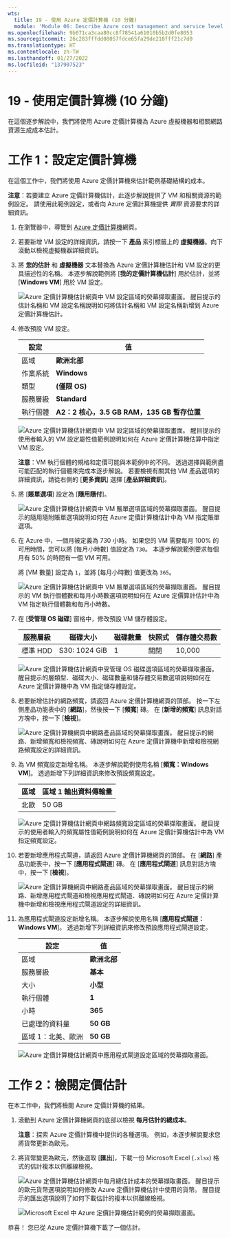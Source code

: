 ```yaml
---
wts:
  title: 19 - 使用 Azure 定價計算機 (10 分鐘)
  module: 'Module 06: Describe Azure cost management and service level agreements'
ms.openlocfilehash: 9b071ca3caa80cc8f78541a61010b5b2d0fe8053
ms.sourcegitcommit: 26c283fffdd08057fdce65fa29de218fff21c7d0
ms.translationtype: HT
ms.contentlocale: zh-TW
ms.lasthandoff: 01/27/2022
ms.locfileid: "137907523"
---
```

# <a name="19---use-the-pricing-calculator-10-min"></a>19 - 使用定價計算機 (10 分鐘)

在這個逐步解說中，我們將使用 Azure 定價計算機為 Azure 虛擬機器和相關網路資源生成成本估計。

# <a name="task-1-configure-the-pricing-calculator"></a>工作 1：設定定價計算機

在這個工作中，我們將使用 Azure 定價計算機來估計範例基礎結構的成本。 

**注意**：若要建立 Azure 定價計算機估計，此逐步解說提供了 VM 和相關資源的範例設定。 請使用此範例設定，或者向 Azure 定價計算機提供 *實際* 資源要求的詳細資訊。

1. 在瀏覽器中，導覽到 [Azure 定價計算機](https://azure.microsoft.com/en-us/pricing/calculator/)網頁。

2. 若要新增 VM 設定的詳細資訊，請按一下 **產品** 索引標籤上的 **虛擬機器**。向下滾動以檢視虛擬機器詳細資訊。 

3. 將 **您的估計** 和 **虛擬機器** 文本替換為 Azure 定價計算機估計和 VM 設定的更具描述性的名稱。 本逐步解說範例將 [**我的定價計算機估計**] 用於估計，並將 [**Windows VM**] 用於 VM 設定。

   ![Azure 定價計算機估計網頁中 VM 設定區域的熒幕擷取畫面。 醒目提示的估計名稱和 VM 設定名稱說明如何將估計名稱和 VM 設定名稱新增到 Azure 定價計算機估計。](../images/1901.png)

4. 修改預設 VM 設定。

    | 設定 | 值 |
    | -- | -- |
    | 區域 | **歐洲北部** |
    | 作業系統 | **Windows** |
    | 類型 | **(僅限 OS)** |
    | 服務層級 | **Standard** |  
    | 執行個體 | **A2：2 核心，3.5 GB RAM，135 GB 暫存位置** |

   ![Azure 定價計算機估計網頁中 VM 設定區域的熒幕擷取畫面。 醒目提示的使用者輸入的 VM 設定屬性值範例說明如何在 Azure 定價計算機估算中指定 VM 設定。](../images/1902.png)

    **注意**：VM 執行個體的規格和定價可能與本範例中的不同。 透過選擇與範例盡可能匹配的執行個體來完成本逐步解說。 若要檢視有關其他 VM 產品選項的詳細資訊，請從右側的 [**更多資訊**] 選擇 [**產品詳細資訊**]。

5. 將 [**賬單選項**] 設定為 [**隨用隨付**]。

   ![Azure 定價計算機估計網頁中 VM 賬單選項區域的熒幕擷取畫面。 醒目提示的隨用隨附賬單選項說明如何在 Azure 定價計算機估計中為 VM 指定賬單選項。](../images/1903.png)

6. 在 Azure 中，一個月被定義為 730 小時。 如果您的 VM 需要每月 100% 的可用時間，您可以將 [每月小時數] 值設定為 `730`。 本逐步解說範例要求每個月有 50% 的時間有一個 VM 可用。

    將 [VM 數量] 設定為 `1`，並將 [每月小時數] 值更改為 `365`。

   ![Azure 定價計算機估計網頁中 VM 賬單選項區域的熒幕擷取畫面。 醒目提示的 VM 執行個體數和每月小時數選項說明如何在 Azure 定價算計估計中為 VM 指定執行個體數和每月小時數。](../images/1904.png)

7. 在 [**受管理 OS 磁碟**] 窗格中，修改預設 VM 儲存體設定。

    | 服務層級 | 磁碟大小 | 磁碟數量 | 快照式 | 儲存體交易數 |
    | ---- | --------- | --------------- | -------- | -------------------- |
    | 標準 HDD | S30: 1024 GiB | 1 | 關閉 | 10,000 |

   ![Azure 定價計算機估計網頁中受管理 OS 磁碟選項區域的熒幕擷取畫面。 醒目提示的層類型、磁碟大小、磁碟數量和儲存體交易數選項說明如何在 Azure 定價計算機中為 VM 指定儲存體設定。](../images/1905.png)

8. 若要新增估計的網路頻寬，請返回 Azure 定價計算機網頁的頂部。 按一下左側產品功能表中的 [**網路**]，然後按一下 [**頻寬**] 磚。 在 [**新增的頻寬**] 訊息對話方塊中，按一下 [**檢視**]。

   ![Azure 定價計算機網頁中網路產品區域的熒幕擷取畫面。 醒目提示的網路、新增頻寬和檢視頻寬、磚說明如何在 Azure 定價計算機中新增和檢視網路頻寬設定的詳細資訊。](../images/1906.png)

9. 為 VM 頻寬設定新增名稱。 本逐步解說範例使用名稱 [**頻寬：Windows VM**]。 透過新增下列詳細資訊來修改預設頻寬設定。

    | 區域 | 區域 1 輸出資料傳輸量 |
    | ------ | -------------------------------------- |
    | 北歐 | 50 GB |

   ![Azure 定價計算機估計網頁中網路頻寬設定區域的熒幕擷取畫面。 醒目提示的使用者輸入的頻寬屬性值範例說明如何在 Azure 定價計算機估計中為 VM 指定頻寬設定。](../images/1907.png)

10. 若要新增應用程式閘道，請返回 Azure 定價計算機網頁的頂部。 在 [**網路**] 產品功能表中，按一下 [**應用程式閘道**] 磚。 在 [**應用程式閘道**] 訊息對話方塊中，按一下 [**檢視**]。

    ![Azure 定價計算機網頁中網路產品區域的熒幕擷取畫面。 醒目提示的網路、新增應用程式閘道和檢視應用程式閘道、磚說明如何在 Azure 定價計算機中新增和檢視應用程式閘道設定的詳細資訊。](../images/1908.png)

11. 為應用程式閘道設定新增名稱。 本逐步解說使用名稱 [**應用程式閘道：Windows VM**]。 透過新增下列詳細資訊來修改預設應用程式閘道設定。

    | 設定 | 值 |
    | -- | -- |
    | 區域 | **歐洲北部** |
    | 服務層級 | **基本** |
    | 大小 | **小型** |
    | 執行個體 | **1** |  
    | 小時 | **365** |
    | 已處理的資料量 | **50 GB** |
    | 區域 1：北美、歐洲 | **50 GB**|

    ![Azure 定價計算機估計網頁中應用程式閘道設定區域的熒幕擷取畫面。](../images/1909.png)


# <a name="task-2-review-the-pricing-estimate"></a>工作 2：檢閱定價估計

在本工作中，我們將檢閱 Azure 定價計算機的結果。 

1. 滾動到 Azure 定價計算機網頁的底部以檢視 **每月估計的總成本**。

    **注意**：探索 Azure 定價計算機中提供的各種選項。 例如，本逐步解說要求您將貨幣更新為歐元。

2. 將貨幣變更為歐元，然後選取 [**匯出**]，下載一份 Microsoft Excel (`.xlsx`) 格式的估計複本以供離線檢視。

    ![Azure 定價計算機估計網頁中每月總估計成本的熒幕擷取畫面。 醒目提示的歐元貨幣選項說明如何修改 Azure 定價計算機估計中使用的貨幣。 醒目提示的匯出選項說明了如何下載估計的複本以供離線檢視。](../images/1910.png)

    ![Microsoft Excel 中 Azure 定價計算機估計範例的熒幕擷取畫面。](../images/1911.png)

恭喜！ 您已從 Azure 定價計算機下載了一個估計。

